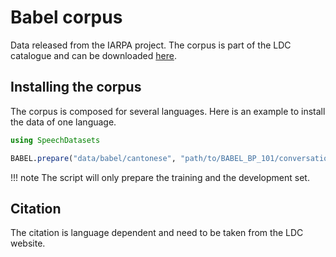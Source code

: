 # Babel corpus

Data released from the IARPA project. The corpus is part of the
LDC catalogue and can be downloaded [here](https://catalog.ldc.upenn.edu/search).

## Installing the corpus

The corpus is composed for several languages. Here is an example to
install the data of one language.
```julia
using SpeechDatasets

BABEL.prepare("data/babel/cantonese", "path/to/BABEL_BP_101/conversational")
```

!!! note
    The script will only prepare the training and the development
    set.

## Citation

The citation is language dependent and need to be taken from the LDC
website.
